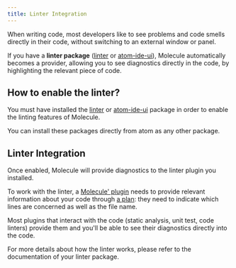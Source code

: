 ```yaml
---
title: Linter Integration
---
```


When writing code, most developers like to see problems and code smells directly
in their code, without switching to an external window or panel.

If you have a **linter package** ([linter](https://atom.io/packages/linter) or
[atom-ide-ui](https://atom.io/packages/atom-ide-ui)), Molecule automatically becomes a
provider, allowing you to see diagnostics directly in the code, by highlighting the
relevant piece of code.

How to enable the linter?
-------------------------

You must have installed the [linter](https://atom.io/packages/linter) or 
[atom-ide-ui](https://atom.io/packages/atom-ide-ui) package in order to enable the
linting features of Molecule.

You can install these packages directly from atom as any other package.

Linter Integration
------------------

Once enabled, Molecule will provide diagnostics to the linter plugin you installed.

To work with the linter, a [Molecule' plugin](getting-started-bundled-plugins.md)
needs to provide relevant information about your code through
[a plan](getting-started-using-a-plan.md): they need to indicate which
lines are concerned as well as the file name.

Most plugins that interact with the code (static analysis, unit test, code linters) provide
them and you'll be able to see their diagnostics directly into the code.

For more details about how the linter works, please refer to the documentation
of your linter package.
